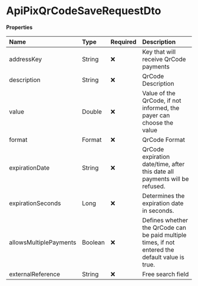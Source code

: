# ApiPixQrCodeSaveRequestDto

**Properties**

| Name                   | Type    | Required | Description                                                                                      |
| :--------------------- | :------ | :------- | :----------------------------------------------------------------------------------------------- |
| addressKey             | String  | ❌       | Key that will receive QrCode payments                                                            |
| description            | String  | ❌       | QrCode Description                                                                               |
| value                  | Double  | ❌       | Value of the QrCode, if not informed, the payer can choose the value                             |
| format                 | Format  | ❌       | QrCode Format                                                                                    |
| expirationDate         | String  | ❌       | QrCode expiration date/time, after this date all payments will be refused.                       |
| expirationSeconds      | Long    | ❌       | Determines the expiration date in seconds.                                                       |
| allowsMultiplePayments | Boolean | ❌       | Defines whether the QrCode can be paid multiple times, if not entered the default value is true. |
| externalReference      | String  | ❌       | Free search field                                                                                |

<!-- This file was generated by liblab | https://liblab.com/ -->
